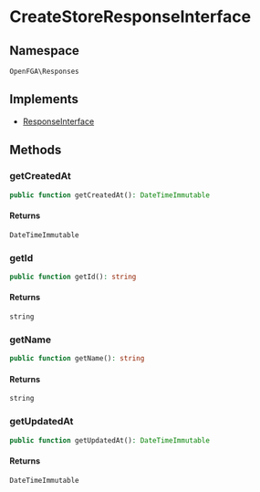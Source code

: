 # CreateStoreResponseInterface


## Namespace
`OpenFGA\Responses`

## Implements
* [ResponseInterface](Responses/ResponseInterface.md)

## Methods
### getCreatedAt

```php
public function getCreatedAt(): DateTimeImmutable
```



#### Returns
`DateTimeImmutable` 

### getId

```php
public function getId(): string
```



#### Returns
`string` 

### getName

```php
public function getName(): string
```



#### Returns
`string` 

### getUpdatedAt

```php
public function getUpdatedAt(): DateTimeImmutable
```



#### Returns
`DateTimeImmutable` 

